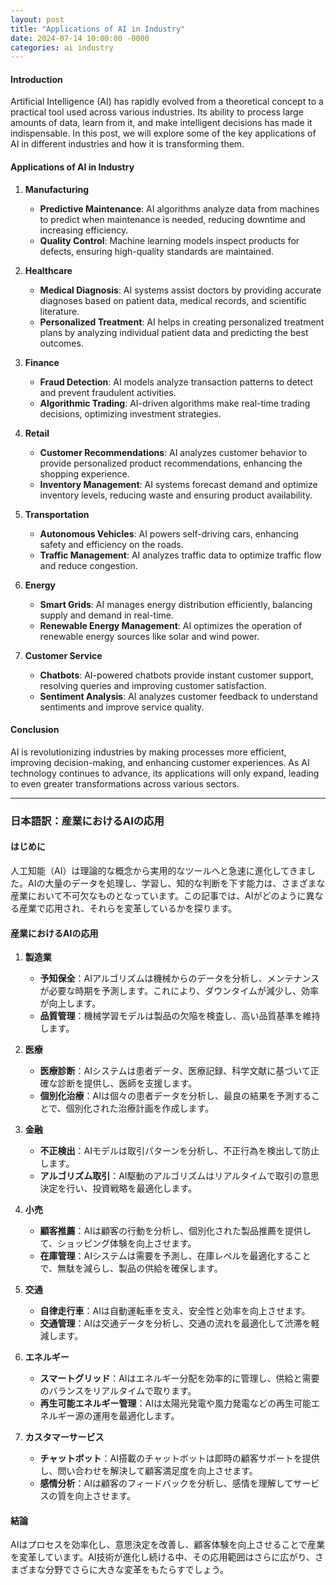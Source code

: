 ```yaml
---
layout: post
title: "Applications of AI in Industry"
date: 2024-07-14 10:00:00 -0000
categories: ai industry
---
```


#### Introduction

Artificial Intelligence (AI) has rapidly evolved from a theoretical concept to a practical tool used across various industries. Its ability to process large amounts of data, learn from it, and make intelligent decisions has made it indispensable. In this post, we will explore some of the key applications of AI in different industries and how it is transforming them.

#### Applications of AI in Industry

1. **Manufacturing**
   - **Predictive Maintenance**: AI algorithms analyze data from machines to predict when maintenance is needed, reducing downtime and increasing efficiency.
   - **Quality Control**: Machine learning models inspect products for defects, ensuring high-quality standards are maintained.

2. **Healthcare**
   - **Medical Diagnosis**: AI systems assist doctors by providing accurate diagnoses based on patient data, medical records, and scientific literature.
   - **Personalized Treatment**: AI helps in creating personalized treatment plans by analyzing individual patient data and predicting the best outcomes.

3. **Finance**
   - **Fraud Detection**: AI models analyze transaction patterns to detect and prevent fraudulent activities.
   - **Algorithmic Trading**: AI-driven algorithms make real-time trading decisions, optimizing investment strategies.

4. **Retail**
   - **Customer Recommendations**: AI analyzes customer behavior to provide personalized product recommendations, enhancing the shopping experience.
   - **Inventory Management**: AI systems forecast demand and optimize inventory levels, reducing waste and ensuring product availability.

5. **Transportation**
   - **Autonomous Vehicles**: AI powers self-driving cars, enhancing safety and efficiency on the roads.
   - **Traffic Management**: AI analyzes traffic data to optimize traffic flow and reduce congestion.

6. **Energy**
   - **Smart Grids**: AI manages energy distribution efficiently, balancing supply and demand in real-time.
   - **Renewable Energy Management**: AI optimizes the operation of renewable energy sources like solar and wind power.

7. **Customer Service**
   - **Chatbots**: AI-powered chatbots provide instant customer support, resolving queries and improving customer satisfaction.
   - **Sentiment Analysis**: AI analyzes customer feedback to understand sentiments and improve service quality.

#### Conclusion

AI is revolutionizing industries by making processes more efficient, improving decision-making, and enhancing customer experiences. As AI technology continues to advance, its applications will only expand, leading to even greater transformations across various sectors.

---

### 日本語訳：産業におけるAIの応用

#### はじめに

人工知能（AI）は理論的な概念から実用的なツールへと急速に進化してきました。AIの大量のデータを処理し、学習し、知的な判断を下す能力は、さまざまな産業において不可欠なものとなっています。この記事では、AIがどのように異なる産業で応用され、それらを変革しているかを探ります。

#### 産業におけるAIの応用

1. **製造業**
   - **予知保全**：AIアルゴリズムは機械からのデータを分析し、メンテナンスが必要な時期を予測します。これにより、ダウンタイムが減少し、効率が向上します。
   - **品質管理**：機械学習モデルは製品の欠陥を検査し、高い品質基準を維持します。

2. **医療**
   - **医療診断**：AIシステムは患者データ、医療記録、科学文献に基づいて正確な診断を提供し、医師を支援します。
   - **個別化治療**：AIは個々の患者データを分析し、最良の結果を予測することで、個別化された治療計画を作成します。

3. **金融**
   - **不正検出**：AIモデルは取引パターンを分析し、不正行為を検出して防止します。
   - **アルゴリズム取引**：AI駆動のアルゴリズムはリアルタイムで取引の意思決定を行い、投資戦略を最適化します。

4. **小売**
   - **顧客推薦**：AIは顧客の行動を分析し、個別化された製品推薦を提供して、ショッピング体験を向上させます。
   - **在庫管理**：AIシステムは需要を予測し、在庫レベルを最適化することで、無駄を減らし、製品の供給を確保します。

5. **交通**
   - **自律走行車**：AIは自動運転車を支え、安全性と効率を向上させます。
   - **交通管理**：AIは交通データを分析し、交通の流れを最適化して渋滞を軽減します。

6. **エネルギー**
   - **スマートグリッド**：AIはエネルギー分配を効率的に管理し、供給と需要のバランスをリアルタイムで取ります。
   - **再生可能エネルギー管理**：AIは太陽光発電や風力発電などの再生可能エネルギー源の運用を最適化します。

7. **カスタマーサービス**
   - **チャットボット**：AI搭載のチャットボットは即時の顧客サポートを提供し、問い合わせを解決して顧客満足度を向上させます。
   - **感情分析**：AIは顧客のフィードバックを分析し、感情を理解してサービスの質を向上させます。

#### 結論

AIはプロセスを効率化し、意思決定を改善し、顧客体験を向上させることで産業を変革しています。AI技術が進化し続ける中、その応用範囲はさらに広がり、さまざまな分野でさらに大きな変革をもたらすでしょう。
